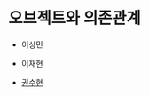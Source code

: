# 오브젝트와 의존관계

- 이상민

- 이재현

- [권수현](https://github.com/GDSC-KNU/3rd-study-backend-2/files/12736869/1.pdf)
